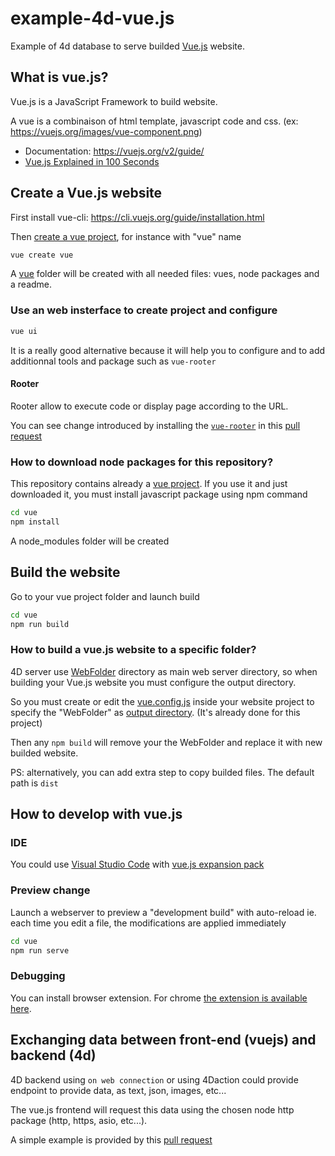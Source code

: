 # example-4d-vue.js

Example of 4d database to serve builded [Vue.js](https://vuejs.org/) website.

## What is vue.js?

Vue.js is a JavaScript Framework to build website.

A vue is a combinaison of html template, javascript code and css. (ex: https://vuejs.org/images/vue-component.png)

- Documentation: https://vuejs.org/v2/guide/
- [Vue.js Explained in 100 Seconds](https://www.youtube.com/watch?v=nhBVL41-_Cw)

## Create a Vue.js website

First install vue-cli: https://cli.vuejs.org/guide/installation.html

Then [create a vue project](https://cli.vuejs.org/guide/creating-a-project.html#vue-create), for instance with "vue" name

```bash
vue create vue 
```

A [vue](vue) folder will be created with all needed files: vues, node packages and a readme.

### Use an web insterface to create project and configure

```bash
vue ui 
```

It is a really good alternative because it will help you to configure and to add additionnal tools and package such as `vue-rooter`

#### Rooter

Rooter allow to execute code or display page according to the URL.

You can see change introduced by installing the [`vue-rooter`]( https://router.vuejs.org/) in this [pull request](https://github.com/mesopelagique/example-4d-vue.js/pull/1/files)

### How to download node packages for this repository?

This repository contains already a [vue project](vue). If you use it and just downloaded it, you must install javascript package using npm command

```bash
cd vue
npm install
```

A node_modules folder will be created

## Build the website

Go to your vue project folder and launch build

```bash
cd vue
npm run build
```

### How to build a vue.js website to a specific folder?

4D server use [WebFolder](WebFolder) directory as main web server directory, so when building your Vue.js website you must configure the output directory.

So you must create or edit the [vue.config.js](vue/vue.config.js) inside your website project to specify the "WebFolder" as [output directory](https://cli.vuejs.org/config/#outputdir). (It's already done for this project)

Then any `npm build` will remove your the WebFolder and replace it with new builded website.

PS: alternatively, you can add extra step to copy builded files. The default path is `dist`

## How to develop with vue.js

### IDE

You could use [Visual Studio Code](https://code.visualstudio.com/) with [vue.js expansion pack](https://marketplace.visualstudio.com/items?itemName=mubaidr.vuejs-extension-pack)

### Preview change

Launch a webserver to preview a "development build" with auto-reload ie. each time you edit a file, the modifications are applied immediately

```bash
cd vue
npm run serve
```

### Debugging

You can install browser extension. For chrome [the extension is available here](https://chrome.google.com/webstore/detail/vuejs-devtools/nhdogjmejiglipccpnnnanhbledajbpd?hl=fr).

## Exchanging data between front-end (vuejs) and backend (4d)

4D backend using `on web connection` or using 4Daction could provide endpoint to provide data, as text, json, images, etc...

The vue.js frontend will request this data using the chosen node http package (http, https, asio, etc...).

A simple example is provided by this [pull request](https://github.com/mesopelagique/example-4d-vue.js/pull/2/files)
